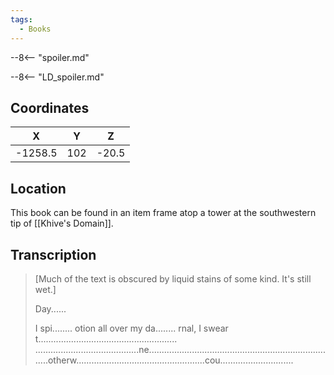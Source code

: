 ```yaml
---
tags:
  - Books
---
```


--8<-- "spoiler.md"

--8<-- "LD_spoiler.md"

## Coordinates
|  **X**  | **Y** | **Z** |
| :-----: | :---: | :---: |
| -1258.5 |  102  | -20.5 |

## Location
This book can be found in an item frame atop a tower at the southwestern tip of [[Khive's Domain]].

## Transcription
> [Much of the text is obscured by liquid stains of some kind. It's still wet.]
>
>Day......
>
> I spi........ otion all over
> my da........ rnal, I swear t.......................................................
> .........................................ne...........................................................................otherw...................................................cou.............................

